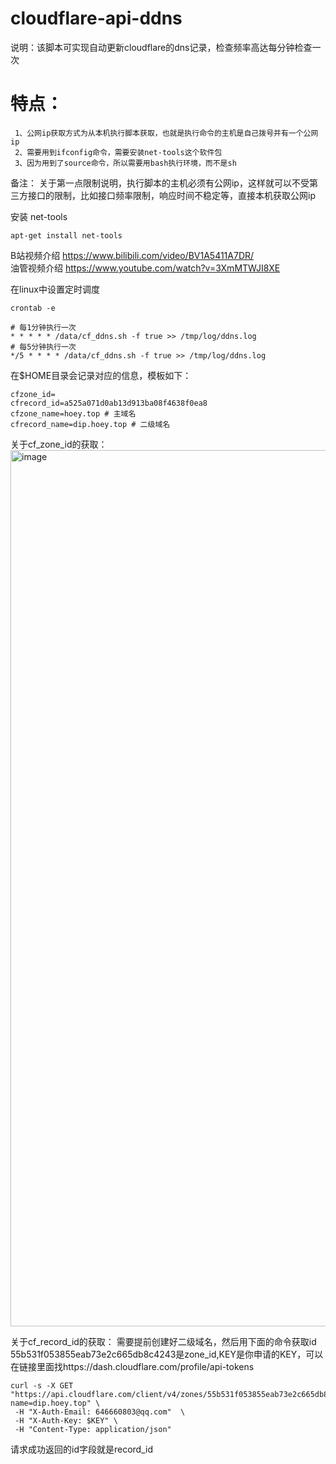 # cloudflare-api-ddns 
  
说明：该脚本可实现自动更新cloudflare的dns记录，检查频率高达每分钟检查一次 
# 特点： 
     1、公网ip获取方式为从本机执行脚本获取，也就是执行命令的主机是自己拨号并有一个公网ip 
     2、需要用到ifconfig命令，需要安装net-tools这个软件包  
     3、因为用到了source命令，所以需要用bash执行环境，而不是sh  
     
备注： 关于第一点限制说明，执行脚本的主机必须有公网ip，这样就可以不受第三方接口的限制，比如接口频率限制，响应时间不稳定等，直接本机获取公网ip  
  
安装 net-tools  
  
```
apt-get install net-tools 
```

B站视频介绍 https://www.bilibili.com/video/BV1A5411A7DR/  
油管视频介绍 https://www.youtube.com/watch?v=3XmMTWJI8XE   


在linux中设置定时调度
```shell
crontab -e 

# 每1分钟执行一次
* * * * * /data/cf_ddns.sh -f true >> /tmp/log/ddns.log
# 每5分钟执行一次
*/5 * * * * /data/cf_ddns.sh -f true >> /tmp/log/ddns.log
```

在$HOME目录会记录对应的信息，模板如下：
```
cfzone_id=
cfrecord_id=a525a071d0ab13d913ba08f4638f0ea8 
cfzone_name=hoey.top # 主域名
cfrecord_name=dip.hoey.top # 二级域名
```
关于cf_zone_id的获取：
<img width="1402" alt="image" src="https://github.com/hoey94/cloudflare-api-ddns/assets/13510799/f2750bb0-a45e-492c-8177-7da2fa843085">


关于cf_record_id的获取：
需要提前创建好二级域名，然后用下面的命令获取id
55b531f053855eab73e2c665db8c4243是zone_id,KEY是你申请的KEY，可以在链接里面找https://dash.cloudflare.com/profile/api-tokens
```
curl -s -X GET "https://api.cloudflare.com/client/v4/zones/55b531f053855eab73e2c665db8c4243/dns_records?name=dip.hoey.top" \
 -H "X-Auth-Email: 646660803@qq.com"  \
 -H "X-Auth-Key: $KEY" \
 -H "Content-Type: application/json"   
```
请求成功返回的id字段就是record_id
